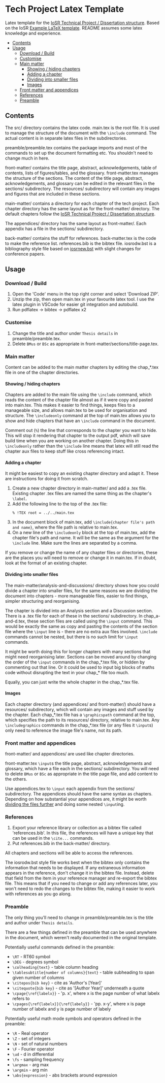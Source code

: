 # Tech Project Latex Template

Latex template for the [IoSR Technical Project / Dissertation structure](https://iosr.uk/members/wiki/pmwiki.php?n=StudyResearch.TechProjStructure). 
Based on the IoSR [Example LaTeX template](https://iosr.uk/members/modules/4B_TechProj/TechProjectTemplateLateX.zip).
README assumes some latex knowledge and experience.

- [Contents](#contents)
- [Usage](#usage)
    * [Download / Build](#download---build)
    * [Customise](#customise)
    * [Main matter](#main-matter)
        + [Showing / hiding chapters](#showing---hiding-chapters)
        + [Adding a chapter](#adding-a-chapter)
        + [Dividing into smaller files](#dividing-into-smaller-files)
        + [Images](#images)
    * [Front matter and appendices](#front-matter-and-appendices)
    * [References](#references)
    * [Preamble](#preamble)


## Contents
The src/ directory contains the latex code.
main.tex is the root file.
It is used to manage the structure of the document with the `\include` command.
The actual content is in separate latex files in the subdirectories.

preamble/preamble.tex contains the package imports and most of the commands to set up the document formatting etc.
You shouldn't need to change much in here.

front-matter/ contains the title page, abstract, acknowledgements, table of contents, lists of figures/tables, and the glossary.
front-matter.tex manages the structure of the sections.
The content of the title page, abstract, acknowledgements, and glossary can be edited in the relevant files in the sections/ subdirectory.
The resources/ subdirectory will contain any images and figures that are included in these sections.

main-matter/ contains a directory for each chapter of the tech project.
Each chapter directory has the same layout as for the front-matter/ directory.
The default chapters follow the [IoSR Technical Project / Dissertation structure](https://iosr.uk/members/wiki/pmwiki.php?n=StudyResearch.TechProjStructure).

The appendices/ directory has the same layout as front-matter/. 
Each appendix has a file in the sections/ subdirectory.

back-matter/ contains the stuff for references.
back-matter.tex is the code to make the reference list.
references.bib is the bibtex file.
iosrodw.bst is a bibliography style file based on [iosrnew.bst](https://iosr.uk/members/wiki/uploads/Coursework/iosrnew.bst.zip) with slight changes for conference papers.

## Usage
### Download / Build
1. Open the 'Code' menu in the top right corner and select 'Download ZIP'.
1. Unzip the zip, then open main.tex in your favourite latex tool.
    I use the latex plugin in VSCode for easier git integration and autobuild.
1. Run pdflatex -> bibtex -> pdflatex x2

### Customise
1. Change the title and author under `Thesis details` in preamble/preamble.tex.
1. Delete `BMus` or `BSc` as appropriate in front-matter/sections/title-page.tex.

### Main matter
Content can be added to the main matter chapters by editing the chap_\*.tex file in one of the chapter directories.

#### Showing / hiding chapters
Chapters are added to the main file using the `\include` command, which reads the content of the chapter file almost as if it were copy and pasted into main.tex.
This makes it easier to find things, keeps files to a manageable size, and allows main.tex to be used for organisation and structure.
The `\includeonly` command at the top of main.tex allows you to show and hide chapters that have an `\include` command in the document.

Comment out (`%`) the line that corresponds to the chapter you want to hide.
This will stop it rendering that chapter to the output pdf, which will save build time when you are working on another chapter.
Doing this in `\includeonly` rather than the `\include` line means that latex will still read the chapter aux files to keep stuff like cross referencing intact.

#### Adding a chapter
It might be easiest to copy an existing chapter directory and adapt it.
These are instructions for doing it from scratch.

1. Create a new chapter directory in main-matter/ and add a .tex file.
    Existing chapter .tex files are named the same thing as the chapter's `\label`.
1. Add the following line to the top of the .tex file:
    ```
    % !TEX root = ../../main.tex
    ```
1. In the document block of main.tex, add `\include{chapter file's path and name}`, where the file path is relative to main.tex.
1. On a new line of the `\includeonly` block at the top of main.tex, add the chapter file's path and name.
    It will be the same as the argument for the `\include` line.
    Make sure the lines are separated by a comma.

If you remove or change the name of any chapter files or directories, these are the places you will need to remove or change it in main.tex.
If in doubt, look at the format of an existing chapter.

#### Dividing into smaller files
The main-matter/analysis-and-discussions/ directory shows how you could divide a chapter into smaller files, for the same reasons we are dividing the document into chapters - more manageable files, easier to find things, simpler structuring and reorganising.

The chapter is divided into an Analysis section and a Discussion section.
There is a .tex file for each of these in the sections/ subdirectory.
In chap_a-and-d.tex, these section files are called using the `\input` command.
This would be exactly the same as copy and pasting the contents of the section file where the `\input` line is - there are no extra aux files involved.
`\include` commands cannot be nested, but there is no such limit for `\input` commands.

It might be worth doing this for longer chapters with many sections that might need reorganising later.
Sections can be moved around by changing the order of the `\input` commands in the chap_\*.tex file, or hidden by commenting out that line.
Or it could be used to input big blocks of maths code without disrupting the text in your chap_\* file too much.

Equally, you can just write the whole chapter in the chap_\*.tex file.

#### Images
Each chapter directory (and appendices/ and front-matter/) should have a resources/ subdirectory, which will contain any images and stuff used by the chapter.
Each chap_\*.tex file has a `\graphicspath` command at the top, which specifies the path to its resources/ directory, relative to main.tex.
Any `\includegraphics` commands in the chap_\*.tex file (or any files it `\input`s) only need to reference the image file's name, not its path.

### Front matter and appendices
front-matter/ and appendices/ are used like chapter directories.

front-matter.tex `\input`s the title page, abstract, acknowledgements and glossary, which have a file each in the sections/ subdirectory.
You will need to delete `BMus` or `BSc` as appropriate in the title page file, and add content to the others.

Use appendices.tex to `\input` each appendix from the sections/ subdirectory.
The appendices should have the same syntax as chapters.
Depending on how substantial your appendices are, it might be worth [dividing the files further](#dividing-into-smaller-files) and doing some nested `\input`ing.

### References
1. Export your reference library or collection as a bibtex file called 'references.bib'. In this file, the references will have a unique key that can be used in the `\cite...` commands. 
1. Put references.bib in the back-matter/ directory.

All chapters and sections will be able to access the references.

The iosrodw.bst style file works best when the bibtex only contains the information that needs to be displayed.
If any extraneous information appears in the reference, don't change it in the bibtex file.
Instead, delete that field from the item in your reference manager and re-export the bibtex file.
This means that if you need to change or add any references later, you won't need to redo the changes to the bibtex file, making it easier to work with references as you go along.

### Preamble
The only thing you'll need to change in preamble/preamble.tex is the title and author under `Thesis details`.

There are a few things defined in the preamble that can be used anywhere in the document, which weren't really documented in the original template.

Potentially useful commands defined in the preamble:
* `\RT` - RT60 symbol
* `\DEG` - degrees symbol
* `\colheading{text}` - table column heading
* `\tablesubtitle{number of columns}{text}` - table subheading to span given number of columns
* `\citepos{bib key}` - cite as 'Author's [Year]'
* `\citequote{bib key}` - cite as '[Author Year]' underneath a quote
* `\cpage{\ref{labelx}}` - 'p. x', where x is the page number of what labelx refers to
* `\cpages{\ref{labelx}}{\ref{labely}}` - 'pp. x-y', where x is page number of labelx and y is page number of labely

Potentially useful math mode symbols and operators defined in the preamble:
* `\R` - Real operator
* `\Z` - set of integers
* `\N` - set of natural numbers
* `\F` - Fourier operator
* `\ud` - d in differential
* `\fs` - sampling frequency
* `\argmax` - arg max
* `\argmin` - arg min
* `\abs{expression}` - abs brackets around expression

